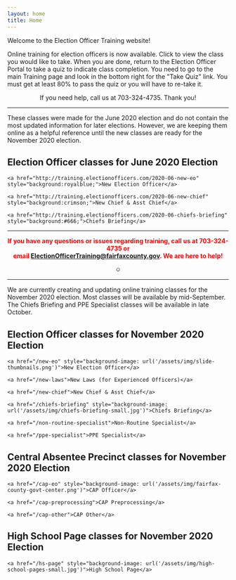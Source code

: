```yaml
---
layout: home
title: Home
---
```


<div class="homepage-intro animate__animated animate__pulse" style="margin:1em auto;">
    Welcome to the Election Officer Training website!
</div>

<p>Online training for election officers is now available. Click to view the class you would like to take. When you are done, return to the Election Officer Portal to take a quiz to indicate class completion. You need to go to the main Training page and look in the bottom right for the &quot;Take Quiz&quot; link. You must get at least 80% to pass the quiz or you will have to re-take it.</p>

<p style="text-align: center;">If you need help, call us at 703-324-4735. Thank you!</p>

<hr />

These classes were made for the June 2020 election and do not contain the most updated information for later elections. However, we are keeping them online as a helpful reference until the new classes are ready for the November 2020 election.

<h2>Election Officer classes for June 2020 Election</h2>

<div class="class-button">

    <a href="http://training.electionofficers.com/2020-06-new-eo" style="background:royalblue;">New Election Officer</a>

    <a href="http://training.electionofficers.com/2020-06-new-chief" style="background:crimson;">New Chief & Asst Chief</a>

    <a href="http://training.electionofficers.com/2020-06-chiefs-briefing" style="background:#666;">Chiefs Briefing</a>

</div>

<hr />

<p style="text-align: center; font-weight:bold;"><span style="color:#FF0000;">If you have any questions or issues regarding training, call us at 703-324-4735 or<br />
 email <a href="mailto:ElectionOfficerTraining@fairfaxcounty.gov">ElectionOfficerTraining@fairfaxcounty.gov</a>. We are here to help!</span></p>

<div style="display: flex;justify-content: center;">
    <button onclick="hideDIV()" style="
    background: transparent;
    /* color: transparent; */
    border: 0;
">☺</button>
</div>

<script>
function hideDIV() {
  var x = document.getElementById("hideText");
  if (x.style.display === "none") {
    x.style.display = "block";
  } else {
    x.style.display = "none";
  }
}
</script>

<div id="hideText">

<hr />

We are currently creating and updating online training classes for the November 2020 election. Most classes will be available by mid-September. The Chiefs Briefing and PPE Specialist classes will be available in late October.

<h2>Election Officer classes for November 2020 Election</h2>

<div class="class-button">

    <a href="/new-eo" style="background-image: url('/assets/img/slide-thumbnails.png')">New Election Officer</a>

    <a href="/new-laws">New Laws (for Experienced Officers)</a>

    <a href="/new-chief">New Chief & Asst Chief</a>

    <a href="/chiefs-briefing" style="background-image: url('/assets/img/chiefs-briefing-small.jpg')">Chiefs Briefing</a>

    <a href="/non-routine-specialist">Non-Routine Specialist</a>

    <a href="/ppe-specialist">PPE Specialist</a>

</div>

<h2>Central Absentee Precinct classes for November 2020 Election</h2>

<div class="class-button">

    <a href="/cap-eo" style="background-image: url('/assets/img/fairfax-county-govt-center.png')">CAP Officer</a>

    <a href="/cap-preprocessing">CAP Preprocessing</a>

    <a href="/cap-other">CAP Other</a>

</div>

<h2>High School Page classes for November 2020 Election</h2>

<div class="class-button">

    <a href="/hs-page" style="background-image: url('/assets/img/high-school-pages-small.jpg')">High School Page</a>

</div>

</div>
